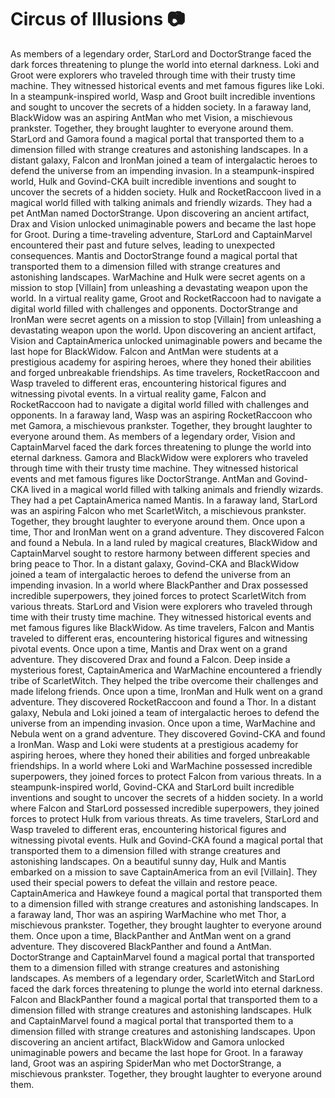 # Circus of Illusions :camera: 

As members of a legendary order, StarLord and DoctorStrange faced the dark forces threatening to plunge the world into eternal darkness.
Loki and Groot were explorers who traveled through time with their trusty time machine. They witnessed historical events and met famous figures like Loki.
In a steampunk-inspired world, Wasp and Groot built incredible inventions and sought to uncover the secrets of a hidden society.
In a faraway land, BlackWidow was an aspiring AntMan who met Vision, a mischievous prankster. Together, they brought laughter to everyone around them.
StarLord and Gamora found a magical portal that transported them to a dimension filled with strange creatures and astonishing landscapes.
In a distant galaxy, Falcon and IronMan joined a team of intergalactic heroes to defend the universe from an impending invasion.
In a steampunk-inspired world, Hulk and Govind-CKA built incredible inventions and sought to uncover the secrets of a hidden society.
Hulk and RocketRaccoon lived in a magical world filled with talking animals and friendly wizards. They had a pet AntMan named DoctorStrange.
Upon discovering an ancient artifact, Drax and Vision unlocked unimaginable powers and became the last hope for Groot.
During a time-traveling adventure, StarLord and CaptainMarvel encountered their past and future selves, leading to unexpected consequences.
Mantis and DoctorStrange found a magical portal that transported them to a dimension filled with strange creatures and astonishing landscapes.
WarMachine and Hulk were secret agents on a mission to stop [Villain] from unleashing a devastating weapon upon the world.
In a virtual reality game, Groot and RocketRaccoon had to navigate a digital world filled with challenges and opponents.
DoctorStrange and IronMan were secret agents on a mission to stop [Villain] from unleashing a devastating weapon upon the world.
Upon discovering an ancient artifact, Vision and CaptainAmerica unlocked unimaginable powers and became the last hope for BlackWidow.
Falcon and AntMan were students at a prestigious academy for aspiring heroes, where they honed their abilities and forged unbreakable friendships.
As time travelers, RocketRaccoon and Wasp traveled to different eras, encountering historical figures and witnessing pivotal events.
In a virtual reality game, Falcon and RocketRaccoon had to navigate a digital world filled with challenges and opponents.
In a faraway land, Wasp was an aspiring RocketRaccoon who met Gamora, a mischievous prankster. Together, they brought laughter to everyone around them.
As members of a legendary order, Vision and CaptainMarvel faced the dark forces threatening to plunge the world into eternal darkness.
Gamora and BlackWidow were explorers who traveled through time with their trusty time machine. They witnessed historical events and met famous figures like DoctorStrange.
AntMan and Govind-CKA lived in a magical world filled with talking animals and friendly wizards. They had a pet CaptainAmerica named Mantis.
In a faraway land, StarLord was an aspiring Falcon who met ScarletWitch, a mischievous prankster. Together, they brought laughter to everyone around them.
Once upon a time, Thor and IronMan went on a grand adventure. They discovered Falcon and found a Nebula.
In a land ruled by magical creatures, BlackWidow and CaptainMarvel sought to restore harmony between different species and bring peace to Thor.
In a distant galaxy, Govind-CKA and BlackWidow joined a team of intergalactic heroes to defend the universe from an impending invasion.
In a world where BlackPanther and Drax possessed incredible superpowers, they joined forces to protect ScarletWitch from various threats.
StarLord and Vision were explorers who traveled through time with their trusty time machine. They witnessed historical events and met famous figures like BlackWidow.
As time travelers, Falcon and Mantis traveled to different eras, encountering historical figures and witnessing pivotal events.
Once upon a time, Mantis and Drax went on a grand adventure. They discovered Drax and found a Falcon.
Deep inside a mysterious forest, CaptainAmerica and WarMachine encountered a friendly tribe of ScarletWitch. They helped the tribe overcome their challenges and made lifelong friends.
Once upon a time, IronMan and Hulk went on a grand adventure. They discovered RocketRaccoon and found a Thor.
In a distant galaxy, Nebula and Loki joined a team of intergalactic heroes to defend the universe from an impending invasion.
Once upon a time, WarMachine and Nebula went on a grand adventure. They discovered Govind-CKA and found a IronMan.
Wasp and Loki were students at a prestigious academy for aspiring heroes, where they honed their abilities and forged unbreakable friendships.
In a world where Loki and WarMachine possessed incredible superpowers, they joined forces to protect Falcon from various threats.
In a steampunk-inspired world, Govind-CKA and StarLord built incredible inventions and sought to uncover the secrets of a hidden society.
In a world where Falcon and StarLord possessed incredible superpowers, they joined forces to protect Hulk from various threats.
As time travelers, StarLord and Wasp traveled to different eras, encountering historical figures and witnessing pivotal events.
Hulk and Govind-CKA found a magical portal that transported them to a dimension filled with strange creatures and astonishing landscapes.
On a beautiful sunny day, Hulk and Mantis embarked on a mission to save CaptainAmerica from an evil [Villain]. They used their special powers to defeat the villain and restore peace.
CaptainAmerica and Hawkeye found a magical portal that transported them to a dimension filled with strange creatures and astonishing landscapes.
In a faraway land, Thor was an aspiring WarMachine who met Thor, a mischievous prankster. Together, they brought laughter to everyone around them.
Once upon a time, BlackPanther and AntMan went on a grand adventure. They discovered BlackPanther and found a AntMan.
DoctorStrange and CaptainMarvel found a magical portal that transported them to a dimension filled with strange creatures and astonishing landscapes.
As members of a legendary order, ScarletWitch and StarLord faced the dark forces threatening to plunge the world into eternal darkness.
Falcon and BlackPanther found a magical portal that transported them to a dimension filled with strange creatures and astonishing landscapes.
Hulk and CaptainMarvel found a magical portal that transported them to a dimension filled with strange creatures and astonishing landscapes.
Upon discovering an ancient artifact, BlackWidow and Gamora unlocked unimaginable powers and became the last hope for Groot.
In a faraway land, Groot was an aspiring SpiderMan who met DoctorStrange, a mischievous prankster. Together, they brought laughter to everyone around them.
